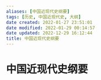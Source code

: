 ```yaml
---
aliases: [中国近现代史纲要]
tags: [历史, 中国近现代史, 大纲]
date created: 2022-01-27 23:51:01
date modified: 2022-01-29 00:14:57
date updated: 2022-12-29 16:12:44
title: 中国近现代史纲要
---
```


# 中国近现代史纲要
